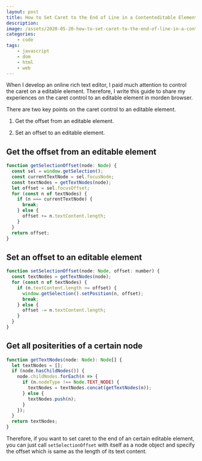 ```yaml
---
layout: post
title: How to Set Caret to the End of Line in a Contenteditable Element
description:
image: /assets/2020-05-20-how-to-set-caret-to-the-end-of-line-in-a-contenteditable-element/banner.jpg
categories:
    - code
tags:
    - javascript
    - dom
    - html
    - web
---
```


When I develop an online rich text editor, I paid much attention to control the caret on a editable element. Therefore, I write this guide to share my experiences on the caret control to an editable element in morden browser.

There are two key points on the caret control to an editable element.

1. Get the offset from an editable element.

2. Set an offset to an editable element.

## Get the offset from an editable element

```javascript
function getSelectionOffset(node: Node) {
  const sel = window.getSelection();
  const currentTextNode = sel.focusNode;
  const textNodes = getTextNodes(node);
  let offset = sel.focusOffset;
  for (const n of textNodes) {
    if (n === currentTextNode) {
      break;
    } else {
      offset += n.textContent.length;
    }
  }
  return offset;
}
```

## Set an offset to an editable element

```javascript
function setSelectionOffset(node: Node, offset: number) {
  const textNodes = getTextNodes(node);
  for (const n of textNodes) {
    if (n.textContent.length >= offset) {
      window.getSelection().setPosition(n, offset);
      break;
    } else {
      offset -= n.textContent.length;
    }
  }
}
```

## Get all positerities of a certain node

```javascript
function getTextNodes(node: Node): Node[] {
  let textNodes = [];
  if (node.hasChildNodes()) {
    node.childNodes.forEach(n => {
      if (n.nodeType !== Node.TEXT_NODE) {
        textNodes = textNodes.concat(getTextNodes(n));
      } else {
        textNodes.push(n);
      }
    });
  }
  return textNodes;
}
```

Therefore, if you want to set caret to the end of an certain editable element, you can just call `setSelectionOffset` with itself as a node object and specify the offset which is same as the length of its text content.
